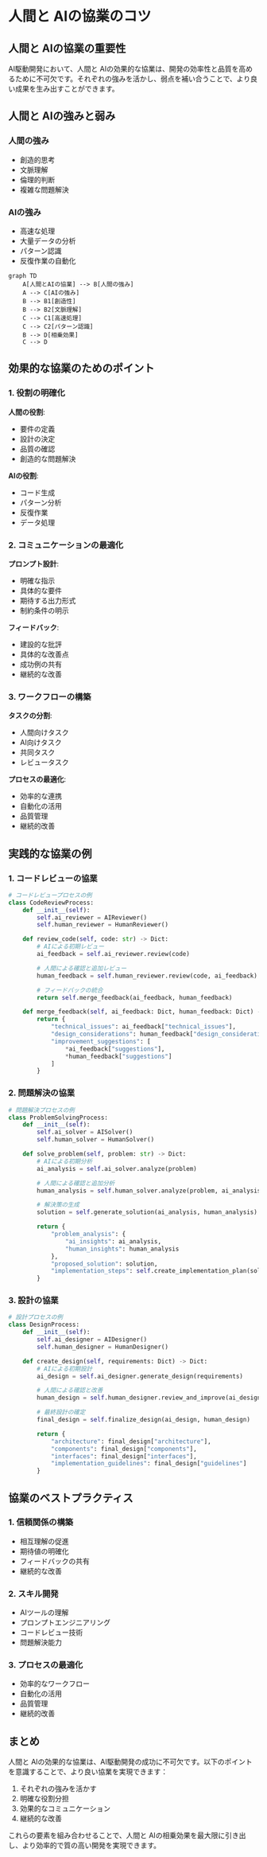 # 人間と AIの協業のコツ

## 人間と AIの協業の重要性

AI駆動開発において、人間と AIの効果的な協業は、開発の効率性と品質を高めるために不可欠です。それぞれの強みを活かし、弱点を補い合うことで、より良い成果を生み出すことができます。

## 人間と AIの強みと弱み

### 人間の強み

- 創造的思考
- 文脈理解
- 倫理的判断
- 複雑な問題解決

### AIの強み

- 高速な処理
- 大量データの分析
- パターン認識
- 反復作業の自動化

```mermaid
graph TD
    A[人間とAIの協業] --> B[人間の強み]
    A --> C[AIの強み]
    B --> B1[創造性]
    B --> B2[文脈理解]
    C --> C1[高速処理]
    C --> C2[パターン認識]
    B --> D[相乗効果]
    C --> D
```

## 効果的な協業のためのポイント

### 1. 役割の明確化

**人間の役割**:

- 要件の定義
- 設計の決定
- 品質の確認
- 創造的な問題解決

**AIの役割**:

- コード生成
- パターン分析
- 反復作業
- データ処理

### 2. コミュニケーションの最適化

**プロンプト設計**:

- 明確な指示
- 具体的な要件
- 期待する出力形式
- 制約条件の明示

**フィードバック**:

- 建設的な批評
- 具体的な改善点
- 成功例の共有
- 継続的な改善

### 3. ワークフローの構築

**タスクの分割**:

- 人間向けタスク
- AI向けタスク
- 共同タスク
- レビュータスク

**プロセスの最適化**:

- 効率的な連携
- 自動化の活用
- 品質管理
- 継続的改善

## 実践的な協業の例

### 1. コードレビューの協業

```python
# コードレビュープロセスの例
class CodeReviewProcess:
    def __init__(self):
        self.ai_reviewer = AIReviewer()
        self.human_reviewer = HumanReviewer()

    def review_code(self, code: str) -> Dict:
        # AIによる初期レビュー
        ai_feedback = self.ai_reviewer.review(code)

        # 人間による確認と追加レビュー
        human_feedback = self.human_reviewer.review(code, ai_feedback)

        # フィードバックの統合
        return self.merge_feedback(ai_feedback, human_feedback)

    def merge_feedback(self, ai_feedback: Dict, human_feedback: Dict) -> Dict:
        return {
            "technical_issues": ai_feedback["technical_issues"],
            "design_considerations": human_feedback["design_considerations"],
            "improvement_suggestions": [
                *ai_feedback["suggestions"],
                *human_feedback["suggestions"]
            ]
        }
```

### 2. 問題解決の協業

```python
# 問題解決プロセスの例
class ProblemSolvingProcess:
    def __init__(self):
        self.ai_solver = AISolver()
        self.human_solver = HumanSolver()

    def solve_problem(self, problem: str) -> Dict:
        # AIによる初期分析
        ai_analysis = self.ai_solver.analyze(problem)

        # 人間による確認と追加分析
        human_analysis = self.human_solver.analyze(problem, ai_analysis)

        # 解決策の生成
        solution = self.generate_solution(ai_analysis, human_analysis)

        return {
            "problem_analysis": {
                "ai_insights": ai_analysis,
                "human_insights": human_analysis
            },
            "proposed_solution": solution,
            "implementation_steps": self.create_implementation_plan(solution)
        }
```

### 3. 設計の協業

```python
# 設計プロセスの例
class DesignProcess:
    def __init__(self):
        self.ai_designer = AIDesigner()
        self.human_designer = HumanDesigner()

    def create_design(self, requirements: Dict) -> Dict:
        # AIによる初期設計
        ai_design = self.ai_designer.generate_design(requirements)

        # 人間による確認と改善
        human_design = self.human_designer.review_and_improve(ai_design)

        # 最終設計の確定
        final_design = self.finalize_design(ai_design, human_design)

        return {
            "architecture": final_design["architecture"],
            "components": final_design["components"],
            "interfaces": final_design["interfaces"],
            "implementation_guidelines": final_design["guidelines"]
        }
```

## 協業のベストプラクティス

### 1. 信頼関係の構築

- 相互理解の促進
- 期待値の明確化
- フィードバックの共有
- 継続的な改善

### 2. スキル開発

- AIツールの理解
- プロンプトエンジニアリング
- コードレビュー技術
- 問題解決能力

### 3. プロセスの最適化

- 効率的なワークフロー
- 自動化の活用
- 品質管理
- 継続的改善

## まとめ

人間と AIの効果的な協業は、AI駆動開発の成功に不可欠です。以下のポイントを意識することで、より良い協業を実現できます：

1. それぞれの強みを活かす
2. 明確な役割分担
3. 効果的なコミュニケーション
4. 継続的な改善

これらの要素を組み合わせることで、人間と AIの相乗効果を最大限に引き出し、より効率的で質の高い開発を実現できます。
